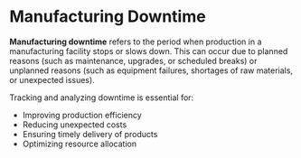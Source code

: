 # Manufacturing Downtime

**Manufacturing downtime** refers to the period when production in a manufacturing facility stops or slows down. This can occur due to planned reasons (such as maintenance, upgrades, or scheduled breaks) or unplanned reasons (such as equipment failures, shortages of raw materials, or unexpected issues).

Tracking and analyzing downtime is essential for:
- Improving production efficiency
- Reducing unexpected costs
- Ensuring timely delivery of products
- Optimizing resource allocation

